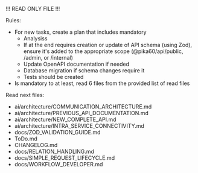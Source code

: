 !!! READ ONLY FILE !!!

Rules:

- For new tasks, create a plan that includes mandatory
  - Analysiss
  - If at the end requires creation or update of API schema (using Zod), ensure it's added to the appropriate scope (@pika60/api/public, /admin, or /internal)
  - Update OpenAPI documentation if needed
  - Database migration if schema changes require it
  - Tests should be created
- Is mandatory to at least, read 6 files from the provided list of read files

Read next files:

- ai/architecture/COMMUNICATION_ARCHITECTURE.md
- ai/architecture/PREVIOUS_API_DOCUMENTATION.md
- ai/architecture/NEW_COMPLETE_API.md
- ai/architecture/INTRA_SERVICE_CONNECTIVITY.md
- docs/ZOD_VALIDATION_GUIDE.md
- ToDo.md
- CHANGELOG.md
- docs/RELATION_HANDLING.md
- docs/SIMPLE_REQUEST_LIFECYCLE.md
- docs/WORKFLOW_DEVELOPER.md
